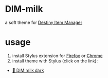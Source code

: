 # DIM-milk
a soft theme for [Destiny Item Manager](https://github.com/DestinyItemManager/DIM)
# usage
1. install Stylus extension for [Firefox](https://addons.mozilla.org/en-US/firefox/addon/styl-us/) or [Chrome](https://chrome.google.com/webstore/detail/stylus/clngdbkpkpeebahjckkjfobafhncgmne)
2. install theme with Stylus (click on the link):
  - [🦚 DIM milk dark](https://github.com/milkembers/DIM-milk/raw/main/DIM-milk-dark.user.css)